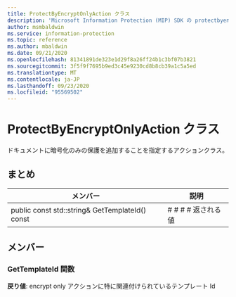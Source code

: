 ```yaml
---
title: ProtectByEncryptOnlyAction クラス
description: 'Microsoft Information Protection (MIP) SDK の protectbyencryptonlyaction:: undefined クラスを文書にします。'
author: msmbaldwin
ms.service: information-protection
ms.topic: reference
ms.author: mbaldwin
ms.date: 09/21/2020
ms.openlocfilehash: 81341891de323e1d29f8a26ff24b1c3bf07b3821
ms.sourcegitcommit: 3f5f9f7695b9ed3c45e9230cd8b8cb39a1c5a5ed
ms.translationtype: MT
ms.contentlocale: ja-JP
ms.lasthandoff: 09/23/2020
ms.locfileid: "95569502"
---
```

# <a name="class-protectbyencryptonlyaction"></a>ProtectByEncryptOnlyAction クラス 
ドキュメントに暗号化のみの保護を追加することを指定するアクションクラス。
  
## <a name="summary"></a>まとめ
 メンバー                        | 説明                                
--------------------------------|---------------------------------------------
public const std::string& GetTemplateId() const  |  # # # # 返される値
  
## <a name="members"></a>メンバー
  
### <a name="gettemplateid-function"></a>GetTemplateId 関数

  
**戻り値**: encrypt only アクションに特に関連付けられているテンプレート Id